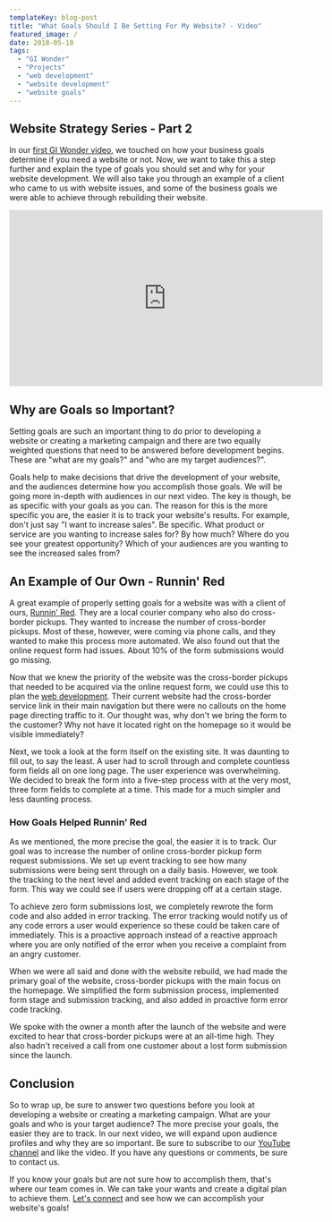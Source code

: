 ```yaml
---
templateKey: blog-post
title: "What Goals Should I Be Setting For My Website? - Video"
featured_image: /
date: 2018-05-10
tags:
  - "GI Wonder"
  - "Projects"
  - "web development"
  - "website development"
  - "website goals"
---
```


Website Strategy Series - Part 2
--------------------------------

In our [first GI Wonder video](https://graphicintuitions.com/whats-brewin/do-i-need-a-website/), we touched on how your business goals determine if you need a website or not. Now, we want to take this a step further and explain the type of goals you should set and why for your website development. We will also take you through an example of a client who came to us with website issues, and some of the business goals we were able to achieve through rebuilding their website.

<iframe width="560" height="315" src="https://www.youtube.com/embed/6Qb68sbUuDw" frameborder="0" allow="accelerometer; autoplay; encrypted-media; gyroscope; picture-in-picture" allowfullscreen></iframe>

Why are Goals so Important?
---------------------------

Setting goals are such an important thing to do prior to developing a website or creating a marketing campaign and there are two equally weighted questions that need to be answered before development begins. These are "what are my goals?" and "who are my target audiences?".

Goals help to make decisions that drive the development of your website, and the audiences determine how you accomplish those goals. We will be going more in-depth with audiences in our next video. The key is though, be as specific with your goals as you can. The reason for this is the more specific you are, the easier it is to track your website's results. For example, don't just say "I want to increase sales". Be specific. What product or service are you wanting to increase sales for? By how much? Where do you see your greatest opportunity? Which of your audiences are you wanting to see the increased sales from?

An Example of Our Own - Runnin' Red
-----------------------------------

A great example of properly setting goals for a website was with a client of ours, [Runnin' Red](https://www.runninred.com/). They are a local courier company who also do cross-border pickups. They wanted to increase the number of cross-border pickups. Most of these, however, were coming via phone calls, and they wanted to make this process more automated. We also found out that the online request form had issues. About 10% of the form submissions would go missing.

Now that we knew the priority of the website was the cross-border pickups that needed to be acquired via the online request form, we could use this to plan the [web development](https://graphicintuitions.com/services/website-development/). Their current website had the cross-border service link in their main navigation but there were no callouts on the home page directing traffic to it. Our thought was, why don't we bring the form to the customer? Why not have it located right on the homepage so it would be visible immediately?

Next, we took a look at the form itself on the existing site. It was daunting to fill out, to say the least. A user had to scroll through and complete countless form fields all on one long page. The user experience was overwhelming. We decided to break the form into a five-step process with at the very most, three form fields to complete at a time. This made for a much simpler and less daunting process.

### How Goals Helped Runnin' Red

As we mentioned, the more precise the goal, the easier it is to track. Our goal was to increase the number of online cross-border pickup form request submissions. We set up event tracking to see how many submissions were being sent through on a daily basis. However, we took the tracking to the next level and added event tracking on each stage of the form. This way we could see if users were dropping off at a certain stage.

To achieve zero form submissions lost, we completely rewrote the form code and also added in error tracking. The error tracking would notify us of any code errors a user would experience so these could be taken care of immediately. This is a proactive approach instead of a reactive approach where you are only notified of the error when you receive a complaint from an angry customer.

When we were all said and done with the website rebuild, we had made the primary goal of the website, cross-border pickups with the main focus on the homepage. We simplified the form submission process, implemented form stage and submission tracking, and also added in proactive form error code tracking.

We spoke with the owner a month after the launch of the website and were excited to hear that cross-border pickups were at an all-time high. They also hadn't received a call from one customer about a lost form submission since the launch.

Conclusion
----------

So to wrap up, be sure to answer two questions before you look at developing a website or creating a marketing campaign. What are your goals and who is your target audience? The more precise your goals, the easier they are to track. In our next video, we will expand upon audience profiles and why they are so important. Be sure to subscribe to our [YouTube channel](https://www.youtube.com/channel/UCdj9S4nDL7uIo4icBILCtaA) and like the video. If you have any questions or comments, be sure to contact us.

If you know your goals but are not sure how to accomplish them, that's where our team comes in. We can take your wants and create a digital plan to achieve them. [Let's connect](https://graphicintuitions.com/get-in-touch/) and see how we can accomplish your website's goals!